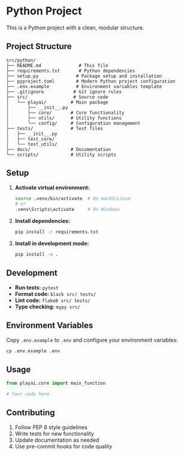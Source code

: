 # Python Project

This is a Python project with a clean, modular structure.

## Project Structure

```
src/python/
├── README.md              # This file
├── requirements.txt       # Python dependencies
├── setup.py              # Package setup and installation
├── pyproject.toml        # Modern Python project configuration
├── .env.example          # Environment variables template
├── .gitignore           # Git ignore rules
├── src/                 # Source code
│   └── playai/         # Main package
│       ├── __init__.py
│       ├── core/       # Core functionality
│       ├── utils/      # Utility functions
│       └── config/     # Configuration management
├── tests/              # Test files
│   ├── __init__.py
│   ├── test_core/
│   └── test_utils/
├── docs/               # Documentation
└── scripts/            # Utility scripts
```

## Setup

1. **Activate virtual environment:**
   ```bash
   source .venv/bin/activate  # On macOS/Linux
   # or
   .venv\Scripts\activate     # On Windows
   ```

2. **Install dependencies:**
   ```bash
   pip install -r requirements.txt
   ```

3. **Install in development mode:**
   ```bash
   pip install -e .
   ```

## Development

- **Run tests:** `pytest`
- **Format code:** `black src/ tests/`
- **Lint code:** `flake8 src/ tests/`
- **Type checking:** `mypy src/`

## Environment Variables

Copy `.env.example` to `.env` and configure your environment variables:

```bash
cp .env.example .env
```

## Usage

```python
from playai.core import main_function

# Your code here
```

## Contributing

1. Follow PEP 8 style guidelines
2. Write tests for new functionality
3. Update documentation as needed
4. Use pre-commit hooks for code quality 